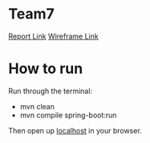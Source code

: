 # Team7
[Report Link](https://github.com/jayengracio/Web-Dev-Project/blob/master/Report.pdf)
[Wireframe Link](https://github.com/jayengracio/Web-Dev-Project/blob/master/Wireframe%20Design.pdf)


# How to run
Run through the terminal:
 - mvn clean
 - mvn compile spring-boot:run

Then open up [localhost](http://localhost:8080/) in your browser.
